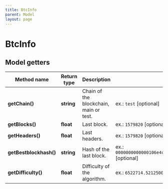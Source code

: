 ```yaml
---
title: BtcInfo
parent: Model
layout: page
---
```


# BtcInfo

## Model getters

Method name | Return type | Description | Notes
------------ | ------------- | ------------- | -------------
**getChain()** | **string** | Chain of the blockchain, main or test. | ex.: `test` [optional]
**getBlocks()** | **float** | Last block. | ex.: `1579820` [optional]
**getHeaders()** | **float** | Last headers. | ex.: `1579820` [optional]
**getBestblockhash()** | **string** | Hash of the last block. | ex.: `0000000000000106e4c03ca093ce0cf77e796ddff4f3cadc59ca6b0380e3eed4` [optional]
**getDifficulty()** | **float** | Difficulty of the algorithm. | ex.: `6522714.521250089` [optional]

